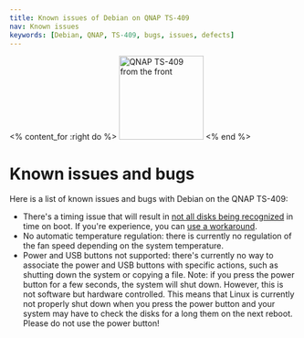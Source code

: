 ```yaml
---
title: Known issues of Debian on QNAP TS-409
nav: Known issues
keywords: [Debian, QNAP, TS-409, bugs, issues, defects]
---
```


<% content_for :right do %>
<img src = "../images/r_ts409_front.jpg" class="border" alt="QNAP TS-409 from the front" width="148" height="147" />
<% end %>

<h1>Known issues and bugs</h1>

Here is a list of known issues and bugs with Debian on the QNAP TS-409:

<ul>

<li>There's a timing issue that will result in <a
href="http://comments.gmane.org/gmane.linux.ide/47799">not all disks being
recognized</a> in time on boot.  If you're experience, you can <a
href="http://forum.qnap.com/viewtopic.php?p=284721#p284592">use a
workaround</a>.</li>

<li>No automatic temperature regulation: there is currently no regulation
of the fan speed depending on the system temperature.</li>

<li>Power and USB buttons not supported: there's currently no way to
associate the power and USB buttons with specific actions, such as shutting
down the system or copying a file.  Note: if you press the power button for
a few seconds, the system will shut down.  However, this is not software
but hardware controlled.  This means that Linux is currently not properly
shut down when you press the power button and your system may have to check
the disks for a long them on the next reboot.  Please do not use the power
button!</li>

</ul>

